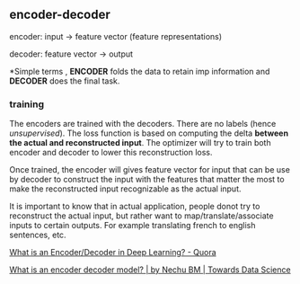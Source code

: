 ## encoder-decoder

encoder: input -> feature vector (feature representations)

decoder: feature vector -> output

*Simple terms , **ENCODER** folds the data to retain imp information and **DECODER** does the final task.

### training

The encoders are trained with the decoders. There are no labels (hence *unsupervised*). The loss function is based on computing the delta **between the actual and reconstructed input**. The optimizer will try to train both encoder and decoder to lower this reconstruction loss.

Once trained, the encoder will gives feature vector for input that can be use by decoder to construct the input with the features that matter the most to make the reconstructed input recognizable as the actual input.

It is important to know that in actual application, people donot try to reconstruct the actual input, but rather want to map/translate/associate inputs to certain outputs. For example translating french to english sentences, etc.



[What is an Encoder/Decoder in Deep Learning? - Quora](https://www.quora.com/What-is-an-Encoder-Decoder-in-Deep-Learning)  

[What is an encoder decoder model? | by Nechu BM | Towards Data Science](https://towardsdatascience.com/what-is-an-encoder-decoder-model-86b3d57c5e1a) 

